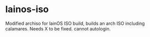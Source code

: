 # lainos-iso
Modified archiso for lainOS ISO build, builds an arch ISO including calamares. Needs X to be fixed. cannot autologin.
